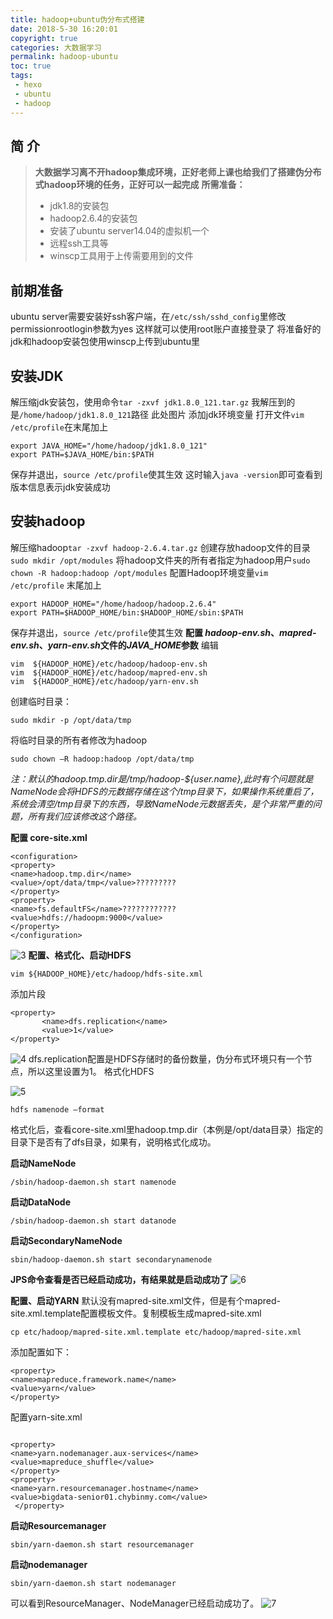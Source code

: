 ```yaml
---
title: hadoop+ubuntu伪分布式搭建
date: 2018-5-30 16:20:01
copyright: true
categories: 大数据学习
permalink: hadoop-ubuntu
toc: true
tags:
 - hexo
 - ubuntu
 - hadoop
---
```

简 介
----
>**大数据学习离不开hadoop集成环境，正好老师上课也给我们了搭建伪分布式hadoop环境的任务，正好可以一起完成**
>**所需准备：**
> - jdk1.8的安装包
> - hadoop2.6.4的安装包
> - 安装了ubuntu server14.04的虚拟机一个
> - 远程ssh工具等
> - winscp工具用于上传需要用到的文件

<!-- more -->

前期准备
----
ubuntu server需要安装好ssh客户端，在`/etc/ssh/sshd_config`里修改permissionrootlogin参数为yes
这样就可以使用root账户直接登录了
将准备好的jdk和hadoop安装包使用winscp上传到ubuntu里

安装JDK
----
解压缩jdk安装包，使用命令`tar -zxvf jdk1.8.0_121.tar.gz`
我解压到的是`/home/hadoop/jdk1.8.0_121`路径
此处图片
添加jdk环境变量
打开文件`vim /etc/profile`在末尾加上
```
export JAVA_HOME="/home/hadoop/jdk1.8.0_121"
export PATH=$JAVA_HOME/bin:$PATH
```
保存并退出，`source /etc/profile`使其生效
这时输入`java -version`即可查看到版本信息表示jdk安装成功

安装hadoop
----
解压缩hadoop`tar -zxvf hadoop-2.6.4.tar.gz`
创建存放hadoop文件的目录`sudo mkdir /opt/modules`
将hadoop文件夹的所有者指定为hadoop用户`sudo chown -R hadoop:hadoop /opt/modules`
配置Hadoop环境变量`vim /etc/profile`
末尾加上
```
export HADOOP_HOME="/home/hadoop/hadoop.2.6.4"
export PATH=$HADOOP_HOME/bin:$HADOOP_HOME/sbin:$PATH
```
保存并退出，`source /etc/profile`使其生效
**配置 *hadoop-env.sh*、*mapred-env.sh*、*yarn-env.sh*文件的*JAVA_HOME*参数**
编辑
```
vim  ${HADOOP_HOME}/etc/hadoop/hadoop-env.sh
vim  ${HADOOP_HOME}/etc/hadoop/mapred-env.sh
vim  ${HADOOP_HOME}/etc/hadoop/yarn-env.sh
```
创建临时目录：

```
sudo mkdir -p /opt/data/tmp
```
将临时目录的所有者修改为hadoop

```
sudo chown –R hadoop:hadoop /opt/data/tmp
```
*注：默认的hadoop.tmp.dir是/tmp/hadoop-${user.name},此时有个问题就是NameNode会将HDFS的元数据存储在这个/tmp目录下，如果操作系统重启了，系统会清空/tmp目录下的东西，导致NameNode元数据丢失，是个非常严重的问题，所有我们应该修改这个路径。*

 **配置 core-site.xml**
```
<configuration>
<property>
<name>hadoop.tmp.dir</name>
<value>/opt/data/tmp</value>?????????
</property>
<property>
<name>fs.defaultFS</name>????????????
<value>hdfs://hadoopm:9000</value>
</property>
</configuration>
```
![3](https://tedioreleeblog.pek3b.qingstor.com/hadoop-ubuntu%E4%BC%AA%E5%88%86%E5%B8%83%E5%BC%8F%E6%90%AD%E5%BB%BA/3.png)
**配置、格式化、启动HDFS**

```
vim ${HADOOP_HOME}/etc/hadoop/hdfs-site.xml
```
添加片段

```
<property>
       <name>dfs.replication</name>
       <value>1</value>
</property>
```
![4](https://tedioreleeblog.pek3b.qingstor.com/hadoop-ubuntu%E4%BC%AA%E5%88%86%E5%B8%83%E5%BC%8F%E6%90%AD%E5%BB%BA/4.png)
dfs.replication配置是HDFS存储时的备份数量，伪分布式环境只有一个节点，所以这里设置为1。
格式化HDFS

![5](https://tedioreleeblog.pek3b.qingstor.com/hadoop-ubuntu%E4%BC%AA%E5%88%86%E5%B8%83%E5%BC%8F%E6%90%AD%E5%BB%BA/5.png)
```
hdfs namenode –format
```
格式化后，查看core-site.xml里hadoop.tmp.dir（本例是/opt/data目录）指定的目录下是否有了dfs目录，如果有，说明格式化成功。

**启动NameNode**

```
/sbin/hadoop-daemon.sh start namenode
```
**启动DataNode**

```
/sbin/hadoop-daemon.sh start datanode
```
**启动SecondaryNameNode**

```
sbin/hadoop-daemon.sh start secondarynamenode
```
 **JPS命令查看是否已经启动成功，有结果就是启动成功了**
![6](https://tedioreleeblog.pek3b.qingstor.com/hadoop-ubuntu%E4%BC%AA%E5%88%86%E5%B8%83%E5%BC%8F%E6%90%AD%E5%BB%BA/6.png)
 
 **配置、启动YARN**
 默认没有mapred-site.xml文件，但是有个mapred-site.xml.template配置模板文件。复制模板生成mapred-site.xml
 

```
cp etc/hadoop/mapred-site.xml.template etc/hadoop/mapred-site.xml
```
添加配置如下：

```
<property>
<name>mapreduce.framework.name</name>
<value>yarn</value>
</property>
```
配置yarn-site.xml

```

<property>
<name>yarn.nodemanager.aux-services</name>
<value>mapreduce_shuffle</value>
</property>
<property>
<name>yarn.resourcemanager.hostname</name>
<value>bigdata-senior01.chybinmy.com</value>
 </property>
```
 **启动Resourcemanager**
 
```
sbin/yarn-daemon.sh start resourcemanager
```
**启动nodemanager**

```
sbin/yarn-daemon.sh start nodemanager
```
可以看到ResourceManager、NodeManager已经启动成功了。
![7](https://tedioreleeblog.pek3b.qingstor.com/hadoop-ubuntu%E4%BC%AA%E5%88%86%E5%B8%83%E5%BC%8F%E6%90%AD%E5%BB%BA/7.png)


 

